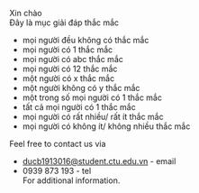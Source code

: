 Xin chào 
<br>
Đây là mục giải đáp thắc mắc<br>
- mọi người đều không có thắc mắc<br>
- mọi người có 1 thắc mắc<br>
- mọi người có abc thắc mắc<br>
- mọi người có 12 thắc mắc<br>
- một người có x thắc mắc<br>
- một người không có y thắc mắc<br>
- một trong số mọi người có 1 thắc mắc<br>
- tất cả mọi người có 1 thắc mắc <br>
- mọi người có rất nhiều/ rất ít thắc mắc<br>
- mọi người có không ít/ không nhiều thắc mắc<br>

Feel free to contact us via <br>
- ducb1913016@student.ctu.edu.vn - email <br>
- 0939 873 193 - tel <br>
For additional information.

